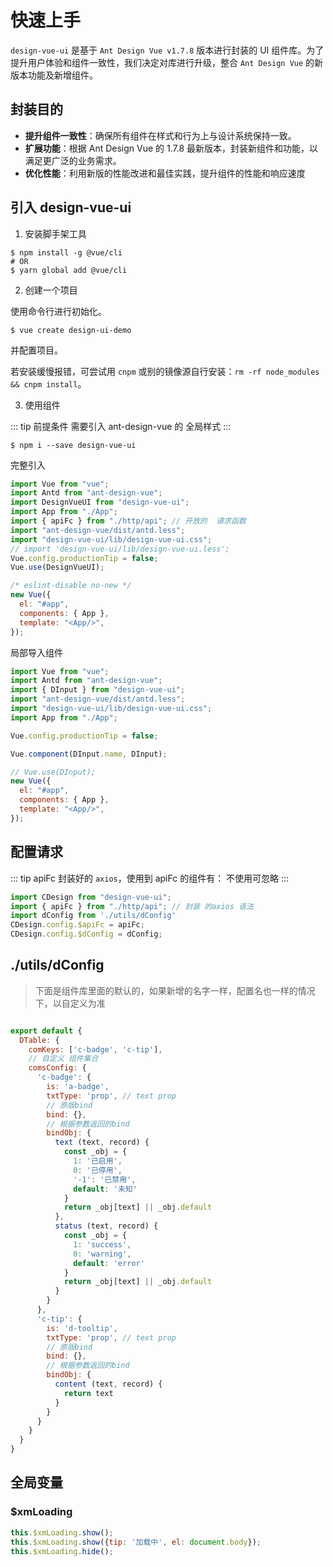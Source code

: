 # 快速上手

`design-vue-ui` 是基于 `Ant Design Vue v1.7.8` 版本进行封装的 UI 组件库。为了提升用户体验和组件一致性，我们决定对库进行升级，整合 `Ant Design Vue` 的新版本功能及新增组件。

## 封装目的

- **提升组件一致性**：确保所有组件在样式和行为上与设计系统保持一致。
- **扩展功能**：根据 Ant Design Vue 的 1.7.8 最新版本，封装新组件和功能，以满足更广泛的业务需求。
- **优化性能**：利用新版的性能改进和最佳实践，提升组件的性能和响应速度

## 引入 design-vue-ui

1. 安装脚手架工具

```
$ npm install -g @vue/cli
# OR
$ yarn global add @vue/cli
```

2. 创建一个项目

使用命令行进行初始化。

```
$ vue create design-ui-demo
```

并配置项目。

若安装缓慢报错，可尝试用 `cnpm` 或别的镜像源自行安装：`rm -rf node_modules && cnpm install`。

3. 使用组件

::: tip 前提条件
需要引入 ant-design-vue 的 全局样式
:::

```
$ npm i --save design-vue-ui
```

完整引入

```js
import Vue from "vue";
import Antd from "ant-design-vue";
import DesignVueUI from "design-vue-ui";
import App from "./App";
import { apiFc } from "./http/api"; // 开放的  请求函数
import "ant-design-vue/dist/antd.less";
import "design-vue-ui/lib/design-vue-ui.css";
// import 'design-vue-ui/lib/design-vue-ui.less';
Vue.config.productionTip = false;
Vue.use(DesignVueUI);

/* eslint-disable no-new */
new Vue({
  el: "#app",
  components: { App },
  template: "<App/>",
});
```

局部导入组件

```js
import Vue from "vue";
import Antd from "ant-design-vue";
import { DInput } from "design-vue-ui";
import "ant-design-vue/dist/antd.less";
import "design-vue-ui/lib/design-vue-ui.css";
import App from "./App";

Vue.config.productionTip = false;

Vue.component(DInput.name, DInput);

// Vue.use(DInput);
new Vue({
  el: "#app",
  components: { App },
  template: "<App/>",
});
```

## 配置请求

::: tip apiFc
封装好的 `axios`，使用到 apiFc 的组件有： 
不使用可忽略
:::

```js
import CDesign from "design-vue-ui";
import { apiFc } from "./http/api"; // 封装 的axios 语法
import dConfig from './utils/dConfig'
CDesign.config.$apiFc = apiFc;
CDesign.config.$dConfig = dConfig;
```

## ./utils/dConfig

> 下面是组件库里面的默认的，如果新增的名字一样，配置名也一样的情况下，以自定义为准

```js

export default {
  DTable: {
    comKeys: ['c-badge', 'c-tip'],
    // 自定义 组件集合
    comsConfig: {
      'c-badge': {
        is: 'a-badge',
        txtType: 'prop', // text prop
        // 原版bind
        bind: {},
        // 根据参数返回的bind
        bindObj: {
          text (text, record) {
            const _obj = {
              1: '已启用',
              0: '已停用',
              '-1': '已禁用',
              default: '未知'
            }
            return _obj[text] || _obj.default
          },
          status (text, record) {
            const _obj = {
              1: 'success',
              0: 'warning',
              default: 'error'
            }
            return _obj[text] || _obj.default
          }
        }
      },
      'c-tip': {
        is: 'd-tooltip',
        txtType: 'prop', // text prop
        // 原版bind
        bind: {},
        // 根据参数返回的bind
        bindObj: {
          content (text, record) {
            return text
          }
        }
      }
    }
  }
}


```

## 全局变量

### $xmLoading

```js
this.$xmLoading.show();
this.$xmLoading.show({tip: '加载中', el: document.body});
this.$xmLoading.hide();
```